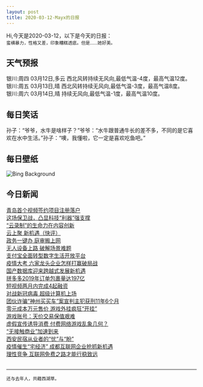 ```yaml
---
layout: post
title: 2020-03-12-Mayx的日报
---
```


Hi,今天是2020-03-12，以下是今天的日报：<br><small>
蛮横暴力，性格又差，印象糟糕透底。但是……她好美。</small><!--more-->
## 天气预报
银川:周四 03月12日,多云 西北风转持续无风向,最低气温-4度，最高气温12度。<br>银川:周五 03月13日,晴 西北风转持续无风向,最低气温-3度，最高气温8度。<br>银川:周六 03月14日,晴 持续无风向,最低气温-1度，最高气温10度。
## 每日笑话
孙子：“爷爷，水牛是啥样子？”爷爷：“水牛跟普通牛长的差不多，不同的是它喜欢在水中生活。”孙子：“噢，我懂啦，它一定是喜欢吃鱼吧。”
## 每日壁纸
![Bing Background](https://cn.bing.com/th?id=OHR.CubsEmerge_EN-US2822084703_1920x1080.jpg&rf=LaDigue_1920x1080.jpg&pid=hp "Polar bear cubs looking out of their den in Wapusk National Park, Manitoba, Canada (© Robert Harding/Alamy)")
## 今日新闻

[青岛首个视频签约项目注册落户](http://it.people.com.cn/n1/2020/0312/c1009-31628430.html)   
[这场保卫战，凸显科技“利器”强支撑](http://it.people.com.cn/n1/2020/0312/c1009-31628426.html)   
[“云录制”的生命力在内容创新](http://it.people.com.cn/n1/2020/0312/c1009-31628418.html)   
[云上聚 新机遇（快评）](http://it.people.com.cn/n1/2020/0312/c1009-31628409.html)   
[政务一键办 庭审搬上网](http://it.people.com.cn/n1/2020/0312/c1009-31628416.html)   
[无人设备上路 破解场景难题](http://it.people.com.cn/n1/2020/0312/c1009-31628321.html)   
[支付宝全面转型数字生活开放平台](http://it.people.com.cn/n1/2020/0312/c1009-31628279.html)   
[疫情大考 六家龙头企业怎样打赢破局战](http://it.people.com.cn/n1/2020/0312/c1009-31628255.html)   
[国产数据库迎来跨越式发展新机遇](http://it.people.com.cn/n1/2020/0312/c1009-31628266.html)   
[拼多多2019年订单包裹量达197亿](http://it.people.com.cn/n1/2020/0312/c1009-31628199.html)   
[短视频两月内完成4起融资](http://it.people.com.cn/n1/2020/0312/c1009-31628191.html)   
[对战新冠病毒 超级计算机上场](http://it.people.com.cn/n1/2020/0312/c1009-31628165.html)   
[团伙诈骗“神州买买车”案宣判主犯获刑11年6个月](http://it.people.com.cn/n1/2020/0311/c1009-31627411.html)   
[零元成本万元售价 游戏外挂疯狂“开挂”](http://it.people.com.cn/n1/2020/0310/c1009-31624611.html)   
[游戏账号：天价交易保值艰难](http://it.people.com.cn/n1/2020/0310/c1009-31624633.html)   
[虚假宣传诱导消费 付费网络游戏乱象几何？](http://it.people.com.cn/n1/2020/0311/c1009-31626994.html)   
[“无接触商业”加速到来](http://it.people.com.cn/n1/2020/0311/c1009-31626900.html)   
[西安民宿从业者的“忧”与“盼”](http://it.people.com.cn/n1/2020/0311/c1009-31626976.html)   
[疫情催生“宅经济” 成都互联网企业抢抓新机遇](http://it.people.com.cn/n1/2020/0311/c1009-31626979.html)   
[理性竞争 互联网免费之路才能行稳致远](http://it.people.com.cn/n1/2020/0311/c1009-31626954.html)   
<br />

***

<small>还与去年人，共藉西湖草。</small>
